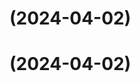 # [](https://github.com/Limin000/fe-spec/compare/v0.1.0...v) (2024-04-02)



# [](https://github.com/Limin000/fe-spec/compare/v0.1.0...v) (2024-04-02)



